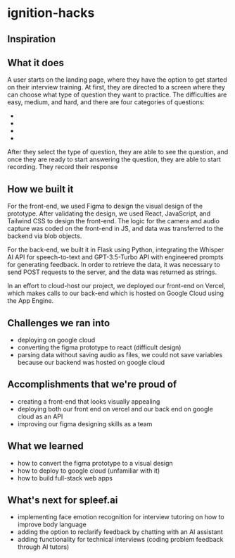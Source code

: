 # ignition-hacks


## Inspiration

## What it does

A user starts on the landing page, where they have the option to get started on their interview training. At first, they are directed to a screen where they can choose what type of question they want to practice. The difficulties are easy, medium, and hard, and there are four categories of questions:

- 
-
-
-

After they select the type of question, they are able to see the question, and once they are ready to start answering the question, they are able to start recording. They record their response


## How we built it

For the front-end, we used Figma to design the visual design of the prototype. After validating the design, we used React, JavaScript, and Tailwind CSS to design the front-end. The logic for the camera and audio capture was coded on the front-end in JS, and data was transferred to the backend via blob objects.

For the back-end, we built it in Flask using Python, integrating the Whisper AI API for speech-to-text and GPT-3.5-Turbo API with engineered prompts for generating feedback. In order to retrieve the data, it was necessary to send POST requests to the server, and the data was returned as strings.

In an effort to cloud-host our project, we deployed our front-end on Vercel, which makes calls to our back-end which is hosted on Google Cloud using the App Engine.

## Challenges we ran into

- deploying on google cloud
- converting the figma prototype to react (difficult design)
- parsing data without saving audio as files, we could not save variables because our backend was hosted on google cloud

## Accomplishments that we're proud of

- creating a front-end that looks visually appealing
- deploying both our front end on vercel and our back end on google cloud as an API
- improving our figma designing skills as a team

## What we learned

- how to convert the figma prototype to a visual design
- how to deploy to google cloud (unfamiliar with it)
- how to build full-stack web apps

## What's next for spleef.ai

- implementing face emotion recognition for interview tutoring on how to improve body language
- adding the option to reclarify feedback by chatting with an AI assistant
- adding functionality for technical interviews (coding problem feedback through AI tutors)